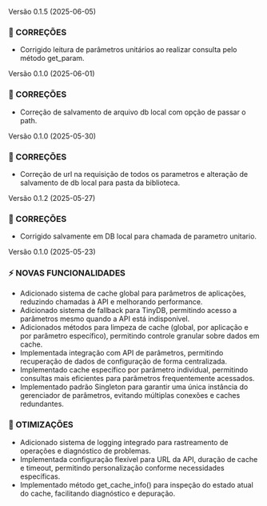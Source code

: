 Versão 0.1.5 (2025-06-05)

### :bug: CORREÇÕES

- Corrigido leitura de parâmetros unitários ao realizar consulta pelo método get_param.


Versão 0.1.0 (2025-06-01)

### :bug: CORREÇÕES

- Correção de salvamento de arquivo db local com opção de passar o path.


Versão 0.1.0 (2025-05-30)

### :bug: CORREÇÕES

- Correção de url na requisição de todos os parametros e alteração de salvamento de db local para pasta da biblioteca.


Versão 0.1.2 (2025-05-27)

### :bug: CORREÇÕES

- Corrigido salvamente em DB local para chamada de parametro unitario.


Versão 0.1.0 (2025-05-23)

### :zap: NOVAS FUNCIONALIDADES

- Adicionado sistema de cache global para parâmetros de aplicações, reduzindo chamadas à API e melhorando performance.
- Adicionado sistema de fallback para TinyDB, permitindo acesso a parâmetros mesmo quando a API está indisponível.
- Adicionados métodos para limpeza de cache (global, por aplicação e por parâmetro específico), permitindo controle granular sobre dados em cache.
- Implementada integração com API de parâmetros, permitindo recuperação de dados de configuração de forma centralizada.
- Implementado cache específico por parâmetro individual, permitindo consultas mais eficientes para parâmetros frequentemente acessados.
- Implementado padrão Singleton para garantir uma única instância do gerenciador de parâmetros, evitando múltiplas conexões e caches redundantes.

### :rocket: OTIMIZAÇÕES

- Adicionado sistema de logging integrado para rastreamento de operações e diagnóstico de problemas.
- Implementada configuração flexível para URL da API, duração de cache e timeout, permitindo personalização conforme necessidades específicas.
- Implementado método get_cache_info() para inspeção do estado atual do cache, facilitando diagnóstico e depuração.
